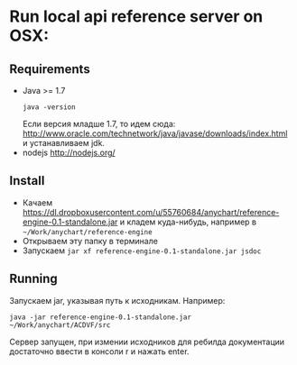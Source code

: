 # Run local api reference server on OSX:
## Requirements
* Java >= 1.7
  ```
  java -version
  ```
  Если версия младше 1.7, то идем сюда:
  http://www.oracle.com/technetwork/java/javase/downloads/index.html
  и устанавливаем jdk.
* nodejs http://nodejs.org/

## Install
* Качаем https://dl.dropboxusercontent.com/u/55760684/anychart/reference-engine-0.1-standalone.jar и кладем куда-нибудь, например в 
``` ~/Work/anychart/reference-engine ```
* Открываем эту папку в терминале
* Запускаем ``` jar xf reference-engine-0.1-standalone.jar jsdoc ```

## Running

Запускаем jar, указывая путь к исходникам. Например:
``` 
java -jar reference-engine-0.1-standalone.jar ~/Work/anychart/ACDVF/src
```
Сервер запущен, при измении исходников для ребилда документации достаточно ввести в консоли r и нажать enter.